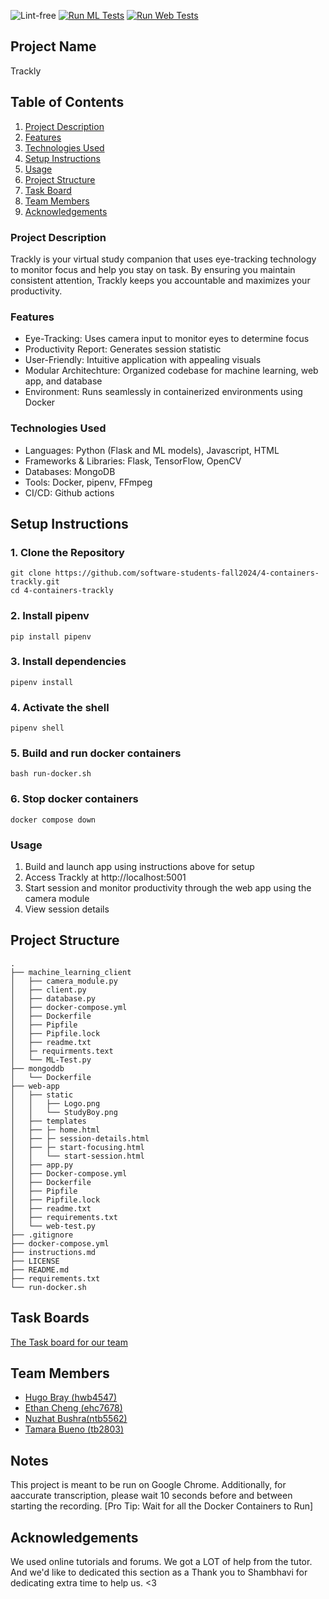 ![Lint-free](https://github.com/nyu-software-engineering/containerized-app-exercise/actions/workflows/lint.yml/badge.svg)
[![Run ML Tests](https://github.com/software-students-fall2024/4-containers-trackly/actions/workflows/ML-Test.yml/badge.svg)](https://github.com/software-students-fall2024/4-containers-trackly/actions/workflows/ML-Test.yml)
 [![Run Web Tests](https://github.com/software-students-fall2024/4-containers-trackly/actions/workflows/web-Test.yml/badge.svg)](https://github.com/software-students-fall2024/4-containers-trackly/actions/workflows/web-Test.yml) 

## Project Name

Trackly

## Table of Contents
1. [Project Description](#project-description)
2. [Features](#features)
3. [Technologies Used](#technologies-used)
4. [Setup Instructions](#setup-instructions)
5. [Usage](#usage)
6. [Project Structure](#project-structure)
7. [Task Board](#task-board)
8. [Team Members](#team-members)
9. [Acknowledgements](#acknowledgements)

### Project Description 

Trackly is your virtual study companion that uses eye-tracking technology to monitor focus and help you stay on task. By ensuring you maintain consistent attention, Trackly keeps you accountable and maximizes your productivity. 

### Features

- Eye-Tracking: Uses camera input to monitor eyes to determine focus
- Productivity Report: Generates session statistic
- User-Friendly: Intuitive application with appealing visuals
- Modular Architechture: Organized codebase for machine learning, web app, and database
- Environment: Runs seamlessly in containerized environments using Docker

### Technologies Used

- Languages: Python (Flask and ML models), Javascript, HTML
- Frameworks & Libraries: Flask, TensorFlow, OpenCV
- Databases: MongoDB
- Tools: Docker, pipenv, FFmpeg
- CI/CD: Github actions

## Setup Instructions

### 1. Clone the Repository

```
git clone https://github.com/software-students-fall2024/4-containers-trackly.git
cd 4-containers-trackly
```

### 2. Install pipenv

```
pip install pipenv
```

### 3. Install dependencies

```
pipenv install
```

### 4. Activate the shell

```
pipenv shell
```

### 5. Build and run docker containers

```
bash run-docker.sh
```

### 6. Stop docker containers

```
docker compose down
```

### Usage

1. Build and launch app using instructions above for setup
2. Access Trackly at http://localhost:5001
3. Start session and monitor productivity through the web app using the camera module
4. View session details

## Project Structure

```text
.
├── machine_learning_client
│   ├── camera_module.py
│   ├── client.py
│   ├── database.py
│   ├── docker-compose.yml
│   ├── Dockerfile
│   ├── Pipfile
│   ├── Pipfile.lock
│   ├── readme.txt
│   ├─ requirments.text 
│   └── ML-Test.py
├── mongoddb
│   └── Dockerfile
├── web-app
│   ├── static
│   │   ├── Logo.png
│   │   └── StudyBoy.png
│   ├── templates
│   ├── ├─ home.html
│   ├── ├─ session-details.html
│   ├── ├─ start-focusing.html
│   │   └── start-session.html
│   ├── app.py
│   ├── Docker-compose.yml
│   ├── Dockerfile
│   ├── Pipfile
│   ├── Pipfile.lock
│   ├── readme.txt
│   ├── requirements.txt
│   └── web-test.py
├── .gitignore
├── docker-compose.yml
├── instructions.md
├── LICENSE
├── README.md
├── requirements.txt
└── run-docker.sh
```

## Task Boards
[The Task board for our team](https://github.com/orgs/software-students-fall2024/projects/109)

## Team Members
- [Hugo Bray (hwb4547)](https://github.com/BringoJr)
- [Ethan Cheng (ehc7678)](https://github.com/ethanhcheng)
- [Nuzhat Bushra(ntb5562)](https://github.com/ntb5562)
- [Tamara Bueno (tb2803)](https://github.com/TamaraBuenoo)

## Notes

This project is meant to be run on Google Chrome. Additionally, for aaccurate transcription, please wait 10 seconds before and between starting the recording. [Pro Tip: Wait for all the Docker Containers to Run]

## Acknowledgements 

We used online tutorials and forums. We got a LOT of help from the tutor. And we'd like to dedicated this section as a Thank you to Shambhavi for dedicating extra time to help us. <3
